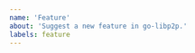 ```yaml
---
name: 'Feature'
about: 'Suggest a new feature in go-libp2p.'
labels: feature
---
```


<!--
Note: If you'd like to suggest an idea related to libp2p but not specifically related to the go implementation, please file an issue at https://github.com/libp2p/libp2p instead. Even better, create a new topic on the forums (https://discuss.libp2p.io).

When requesting a _feature_, please be sure to include:
  * Your motivation. Why do you need the feature?
  * How the feature should work.

Please try to be as specific and concrete as possible.
-->
